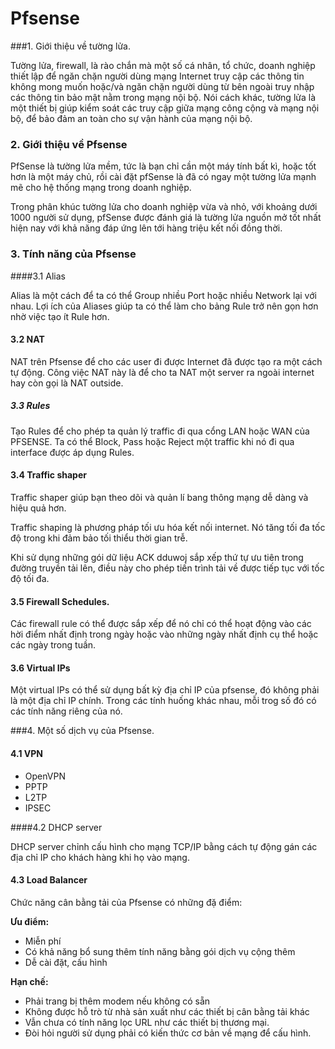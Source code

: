 # Pfsense



###1.	Giới thiệu về tường lửa.

Tường lửa, firewall, là rào chắn mà một số cá nhân, tổ chức, doanh nghiệp thiết lập để ngăn chặn người dùng mạng Internet truy cập các thông tin không mong muốn hoặc/và ngăn chặn người dùng từ bên ngoài truy nhập các thông tin bảo mật nằm trong mạng nội bộ. Nói cách khác, tường lửa là một thiết bị giúp kiểm soát các truy cập giữa mạng công cộng và mạng nội bộ, để bảo đảm an toàn cho sự vận hành của mạng nội bộ.

### 2.	Giới thiệu về Pfsense

PfSense là tường lửa mềm, tức là bạn chỉ cần một máy tính bất kì, hoặc tốt hơn là một máy chủ, rồi cài đặt pfSense là đã có ngay một tường lửa mạnh mẽ cho hệ thống mạng trong doanh nghiệp. 

Trong phân khúc tường lửa cho doanh nghiệp vừa và nhỏ, với khoảng dưới 1000 người sử dụng, pfSense được đánh giá là tường lửa nguồn mở tốt nhất hiện nay với khả năng đáp ứng lên tới hàng triệu kết nối đồng thời. 

### 3.	Tính năng của Pfsense

####3.1	Alias

Alias là một cách để ta có thể Group nhiều Port hoặc nhiều Network lại với nhau. Lợi ích của Aliases giúp ta có thể làm cho bảng Rule trở nên gọn hơn nhờ việc tạo ít Rule hơn.

#### 3.2	NAT

NAT trên Pfsense để cho các user đi được Internet đã được tạo ra một cách tự động. Công việc NAT này là để cho ta NAT một server ra ngoài internet hay còn gọi là NAT outside.

##### 3.3	Rules

Tạo Rules để cho phép ta quản lý traffic đi qua cổng LAN hoặc WAN của PFSENSE. Ta có thể Block, Pass hoặc Reject một traffic khi nó đi qua interface được áp dụng Rules.

#### 3.4	Traffic shaper

Traffic shaper giúp bạn theo dõi và quản lí bang thông mạng dễ dàng và hiệu quả hơn.

Traffic shaping là phương pháp tối ưu hóa kết nối internet. Nó tăng tối đa tốc độ trong khi đảm bảo tối thiểu thời gian trễ.

Khi sử dụng những gói dữ liệu ACK dduwoj sắp xếp thứ tự ưu tiên trong đường truyền tải lên, điều này cho phép tiến trình tải về được tiếp tục với tốc độ tối đa.

#### 3.5	Firewall Schedules.

Các firewall rule có thể được sắp xếp để nó chỉ có thể hoạt động vào các hời điểm nhất định trong ngày hoặc vào những ngày nhất định cụ thể hoặc các ngày trong tuần.


#### 3.6 Virtual IPs

Một virtual IPs có thể sử dụng bất kỳ địa chỉ IP của pfsense, đó không phải là một địa chỉ IP chính. Trong các tính huống khác nhau, mỗi trog số đó có các tính năng riêng của nó. 

###4.	Một số dịch vụ của Pfsense.
#### 4.1	VPN

-	OpenVPN
-	PPTP
-	L2TP
-	IPSEC

####4.2	DHCP server 

DHCP server chỉnh cấu hình cho mạng TCP/IP bằng cách tự động gán các địa chỉ IP cho khách hàng khi họ vào mạng.

#### 4.3	Load Balancer

Chức năng cân bằng tải của Pfsense có những đặ điểm:

**Ưu điểm:**

-	Miễn phí
-	Có khả năng bổ sung thêm tính năng bằng gói dịch vụ cộng thêm
-	Dễ cài đặt, cấu hình

**Hạn chế:**

-	Phải trang bị thêm modem nếu không có sẵn
-	Không được hỗ trò từ nhà sản xuất như các thiết bị cân bằng tải khác
-	Vẫn chưa có tính năng lọc URL như các thiết bị thương mại.
-	Đòi hỏi người sử dụng phải có kiến thức cơ bản về mạng để cấu hình.
